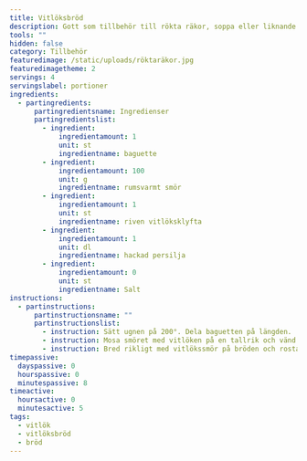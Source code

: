 ```yaml
---
title: Vitlöksbröd
description: Gott som tillbehör till rökta räkor, soppa eller liknande.
tools: ""
hidden: false
category: Tillbehör
featuredimage: /static/uploads/röktaräkor.jpg
featuredimagetheme: 2
servings: 4
servingslabel: portioner
ingredients:
  - partingredients:
      partingredientsname: Ingredienser
      partingredientslist:
        - ingredient:
            ingredientamount: 1
            unit: st
            ingredientname: baguette
        - ingredient:
            ingredientamount: 100
            unit: g
            ingredientname: rumsvarmt smör
        - ingredient:
            ingredientamount: 1
            unit: st
            ingredientname: riven vitlöksklyfta
        - ingredient:
            ingredientamount: 1
            unit: dl
            ingredientname: hackad persilja
        - ingredient:
            ingredientamount: 0
            unit: st
            ingredientname: Salt
instructions:
  - partinstructions:
      partinstructionsname: ""
      partinstructionslist:
        - instruction: Sätt ugnen på 200°. Dela baguetten på längden.
        - instruction: Mosa smöret med vitlöken på en tallrik och vänd runt med persiljan.
        - instruction: Bred rikligt med vitlökssmör på bröden och rosta mitt i ugnen tills smöret smält och de är lätt gyllene, ca 8 min. Bryt i bitar och servera direkt.
timepassive:
  dayspassive: 0
  hourspassive: 0
  minutespassive: 8
timeactive:
  hoursactive: 0
  minutesactive: 5
tags:
  - vitlök
  - vitlöksbröd
  - bröd
---
```

